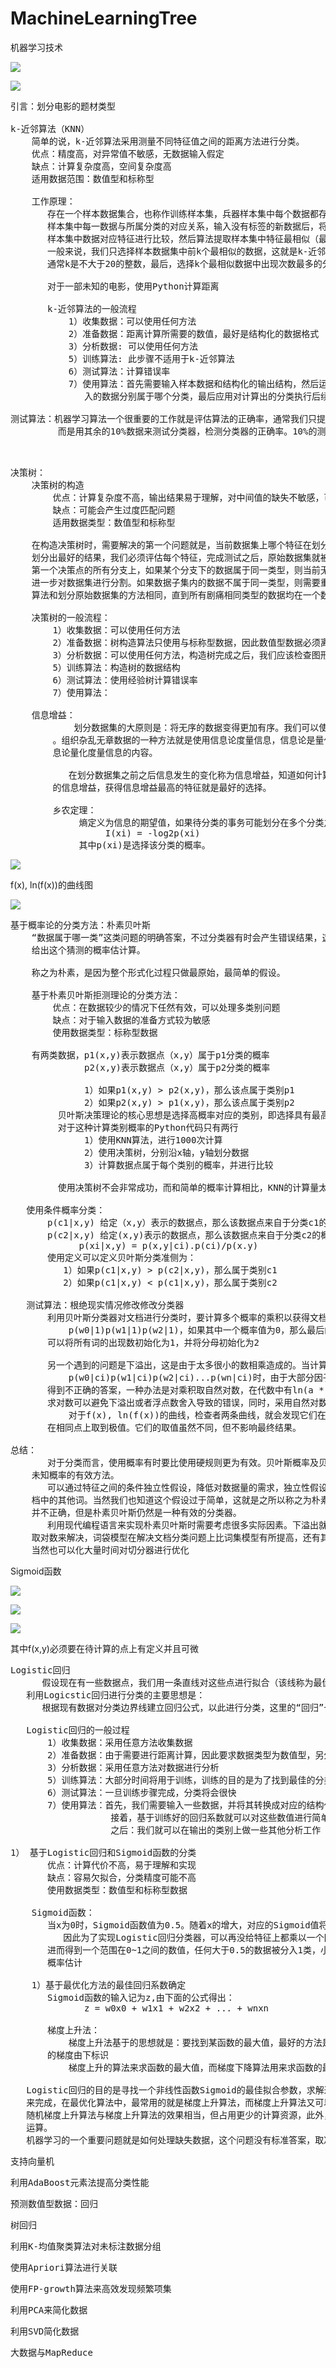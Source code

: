 # MachineLearningTree
机器学习技术

![](https://i.imgur.com/5eI07Uv.png)

![](https://i.imgur.com/REkMZtc.png)

<pre>
引言：划分电影的题材类型

k-近邻算法（KNN）
    简单的说，k-近邻算法采用测量不同特征值之间的距离方法进行分类。
    优点：精度高，对异常值不敏感，无数据输入假定
    缺点：计算复杂度高，空间复杂度高
    适用数据范围：数值型和标称型

    工作原理：
       存在一个样本数据集合，也称作训练样本集，兵器样本集中每个数据都存在标签，即我们知道
       样本集中每一数据与所属分类的对应关系，输入没有标签的新数据后，将新数据的每个特征与
       样本集中数据对应特征进行比较，然后算法提取样本集中特征最相似（最近邻）的分类标签，
       一般来说，我们只选择样本数据集中前k个最相似的数据，这就是k-近邻算法中的k的出处，
       通常k是不大于20的整数，最后，选择k个最相似数据中出现次数最多的分类，作为新数据的分类。

       对于一部未知的电影，使用Python计算距离

       k-近邻算法的一般流程
           1）收集数据：可以使用任何方法
           2）准备数据：距离计算所需要的数值，最好是结构化的数据格式
           3）分析数据: 可以使用任何方法
           5）训练算法: 此步骤不适用于k-近邻算法
           6）测试算法：计算错误率
           7）使用算法：首先需要输入样本数据和结构化的输出结构，然后运行k-近邻算法判定输
              入的数据分别属于哪个分类，最后应用对计算出的分类执行后续的处理

测试算法：机器学习算法一个很重要的工作就是评估算法的正确率，通常我们只提供已有数据的90%作为训练样本来训练分类器，
         而是用其余的10%数据来测试分类器，检测分类器的正确率。10%的测试数据应该是随机选择的。
    
          
</pre>

<pre>
决策树：
    决策树的构造
        优点：计算复杂度不高，输出结果易于理解，对中间值的缺失不敏感，可以处理不相关特征数据
        缺点：可能会产生过度匹配问题
        适用数据类型：数值型和标称型

    在构造决策树时，需要解决的第一个问题就是，当前数据集上哪个特征在划分数据分类时起决定作用。为了找到决定性的特征，
    划分出最好的结果，我们必须评估每个特征，完成测试之后，原始数据集就被划分为几个数据子集，这些数据子集会分布在
    第一个决策点的所有分支上，如果某个分支下的数据属于同一类型，则当前无需阅读的垃圾邮件正确地划分数据分类，无需
    进一步对数据集进行分割。如果数据子集内的数据不属于同一类型，则需要重复划分数据子集的过程，如何划分数据子集的
    算法和划分原始数据集的方法相同，直到所有剧痛相同类型的数据均在一个数据子集内。

    决策树的一般流程：
        1）收集数据：可以使用任何方法
        2）准备数据：树构造算法只使用与标称型数据，因此数值型数据必须离散化
        3）分析数据：可以使用任何方法，构造树完成之后，我们应该检查图形是否符合预期
        5）训练算法：构造树的数据结构
        6）测试算法：使用经验树计算错误率
        7）使用算法：

    信息增益：
            划分数据集的大原则是：将无序的数据变得更加有序。我们可以使用多种方法划分数据集，但是每种方法都有各自的优缺点
        。组织杂乱无章数据的一种方法就是使用信息论度量信息，信息论是量化处理信息的分支科学，我们可以在划分数据之前使用信
        息论量化度量信息的内容。

           在划分数据集之前之后信息发生的变化称为信息增益，知道如何计算信息增益，我们就可以计算每个特征值划分数据集获得
        的信息增益，获得信息增益最高的特征就是最好的选择。
  
        乡农定理：
             熵定义为信息的期望值，如果待分类的事务可能划分在多个分类之中，则符号xi定信息定义为
                  I(xi) = -log2p(xi)
             其中p(xi)是选择该分类的概率。 
</pre>

![](https://i.imgur.com/3AqLpbA.png)

f(x), ln(f(x))的曲线图

![](https://i.imgur.com/658ApMm.png)

<pre>
基于概率论的分类方法：朴素贝叶斯
    “数据属于哪一类”这类问题的明确答案，不过分类器有时会产生错误结果，这时可以要求分类器给出一个最优的类别猜测结果，同时
    给出这个猜测的概率估计算。

    称之为朴素，是因为整个形式化过程只做最原始，最简单的假设。

    基于朴素贝叶斯拒测理论的分类方法：
        优点：在数据较少的情况下任然有效，可以处理多类别问题
        缺点：对于输入数据的准备方式较为敏感
        使用数据类型：标称型数据

    有两类数据，p1(x,y)表示数据点（x,y）属于p1分类的概率
              p2(x,y)表示数据点（x,y）属于p2分类的概率

              1）如果p1(x,y) > p2(x,y)，那么该点属于类别p1
              2）如果p2(x,y) > p1(x,y)，那么该点属于类别p2
         贝叶斯决策理论的核心思想是选择高概率对应的类别，即选择具有最高概率的决策。
         对于这种计算类别概率的Python代码只有两行 
              1）使用KNN算法，进行1000次计算
              2）使用决策树，分别沿x轴，y轴划分数据
              3）计算数据点属于每个类别的概率，并进行比较
              
         使用决策树不会非常成功，而和简单的概率计算相比，KNN的计算量太大，因此，对于上述问题，最佳选择是使用概率比较方法
         
   使用条件概率分类：
       p(c1|x,y) 给定（x,y）表示的数据点，那么该数据点来自于分类c1的概率是多少
       p(c2|x,y) 给定(x,y)表示的数据点，那么该数据点来自于分类c2的概率是多少
             p(xi|x,y) = p(x,y|ci).p(ci)/p(x.y)
       使用定义可以定义贝叶斯分类准侧为：
          1）如果p(c1|x,y) > p(c2|x,y)，那么属于类别c1
          2）如果p(c1|x,y) < p(c1|x,y)，那么属于类别c2

   测试算法：根绝现实情况修改修改分类器
       利用贝叶斯分类器对文档进行分类时，要计算多个概率的乘积以获得文档属于某个类别的概率，即计算
           p(w0|1)p(w1|1)p(w2|1)，如果其中一个概率值为0，那么最后的乘积因为0，为降低这种影响，
       可以将所有词的出现数初始化为1，并将分母初始化为2

       另一个遇到的问题是下溢出，这是由于太多很小的数相乘造成的。当计算乘积
           p(w0|ci)p(w1|ci)p(w2|ci)...p(wn|ci)时，由于大部分因子都非常小，所以程序会下溢出或者
       得到不正确的答案，一种办法是对乘积取自然对数，在代数中有ln(a * b) = ln(a) + ln(b),于是通过
       求对数可以避免下溢出或者浮点数舍入导致的错误，同时，采用自然对数进行处理不会有任何损失。
           对于f(x), ln(f(x))的曲线，检查者两条曲线，就会发现它们在相同区域内同时增加或者减少，并且
       在相同点上取到极值。它们的取值虽然不同，但不影响最终结果。

总结：
       对于分类而言，使用概率有时要比使用硬规则更为有效。贝叶斯概率及贝叶斯准则提供了一种利用已知值来估计
    未知概率的有效方法。
       可以通过特征之间的条件独立性假设，降低对数据量的需求，独立性假设是指一个词的出现概率并不依赖于文
    档中的其他词。当然我们也知道这个假设过于简单，这就是之所以称之为朴素贝叶斯的原因，尽管条件独立性假设
    并不正确，但是朴素贝叶斯仍然是一种有效的分类器。
       利用现代编程语言来实现朴素贝叶斯时需要考虑很多实际因素。下溢出就是其中一个问题，它可以通过对概率
    取对数来解决，词袋模型在解决文档分类问题上比词集模型有所提高，还有其它一些方面的改进，比如说移除停用词，
    当然也可以化大量时间对切分器进行优化           
</pre>

Sigmoid函数

![](https://i.imgur.com/DyVDuly.png)

![](https://i.imgur.com/cVQIPr5.png)

![](https://i.imgur.com/zXFFp6N.png)

其中f(x,y)必须要在待计算的点上有定义并且可微

<pre>
Logistic回归
      假设现在有一些数据点，我们用一条直线对这些点进行拟合（该线称为最佳拟合直线），这个拟合过程就称作回归。
   利用Logicstic回归进行分类的主要思想是：
      根据现有数据对分类边界线建立回归公式，以此进行分类，这里的“回归”一词源于最佳拟合参数。

   Logistic回归的一般过程
       1）收集数据：采用任意方法收集数据
       2）准备数据：由于需要进行距离计算，因此要求数据类型为数值型，另外，结构化数据格式最佳
       3）分析数据：采用任意方法对数据进行分析
       5）训练算法：大部分时间将用于训练，训练的目的是为了找到最佳的分类回归系数
       6）测试算法：一旦训练步骤完成，分类将会很快
       7）使用算法：首先，我们需要输入一些数据，并将其转换成对应的结构化数值；
                   接着，基于训练好的回归系数就可以对这些数值进行简单的回归计算，判定他们属于哪个类别；
                   之后：我们就可以在输出的类别上做一些其他分析工作

1） 基于Logistic回归和Sigmoid函数的分类
       优点：计算代价不高，易于理解和实现
       缺点：容易欠拟合，分类精度可能不高
       使用数据类型：数值型和标称型数据

    Sigmoid函数：
       当x为0时，Sigmoid函数值为0.5。随着x的增大，对应的Sigmoid值将逼近于1；而随着x的减小，Sigmoid值将逼近于0，如果横坐标可读足够大，Sigmoid函数看起来很像一个跃阶函数。
          因此为了实现Logistic回归分类器，可以再没给特征上都乘以一个回归系数，然后把所有的结果值相加，将这个总和带入Sigmoid中，
       进而得到一个范围在0~1之间的数值，任何大于0.5的数据被分入1类，小于0.5的值即被分入0类。所以Logistic回归也可以被看成是一种
       概率估计

    1）基于最优化方法的最佳回归系数确定
       Sigmoid函数的输入记为z,由下面的公式得出：
              z = w0x0 + w1x1 + w2x2 + ... + wnxn

       梯度上升法：
           梯度上升法基于的思想就是：要找到某函数的最大值，最好的方法是沿着该函数的梯度方向探寻，如果梯度记为V, 则函数f(x,y)
       的梯度由下标识
           梯度上升的算法来求函数的最大值，而梯度下降算法用来求函数的最小值。
           
   Logistic回归的目的是寻找一个非线性函数Sigmoid的最佳拟合参数，求解过程可以由最优化算法
   来完成，在最优化算法中，最常用的就是梯度上升算法，而梯度上升算法又可以简化为随机梯度上升算法。
   随机梯度上升算法与梯度上升算法的效果相当，但占用更少的计算资源，此外，随机梯度上升是一个在线算法，他可以在新数据到来时就完成参数更新，而不需要重新读取整个数据集来进行批处理
   运算。
   机器学习的一个重要问题就是如何处理缺失数据，这个问题没有标准答案，取决于实际应用中的需求
</pre>

<pre>
支持向量机
</pre>

<pre>
利用AdaBoost元素法提高分类性能
</pre>

<pre>
预测数值型数据：回归
</pre>

<pre>
树回归
</pre>

<pre>
利用K-均值聚类算法对未标注数据分组
</pre>

<pre>
使用Apriori算法进行关联
</pre>

<pre>
使用FP-growth算法来高效发现频繁项集
</pre>

<pre>
利用PCA来简化数据
</pre>

<pre>
利用SVD简化数据
</pre>

<pre>
大数据与MapReduce
</pre>
